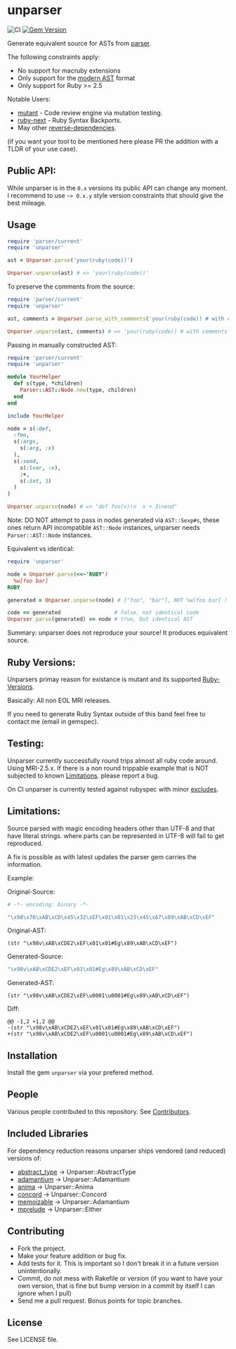 unparser
========

![CI](https://github.com/mbj/unparser/workflows/CI/badge.svg)
[![Gem Version](https://img.shields.io/gem/v/unparser.svg)](https://rubygems.org/gems/unparser)

Generate equivalent source for ASTs from [parser](https://github.com/whitequark/parser).

The following constraints apply:

* No support for macruby extensions
* Only support for the [modern AST](https://github.com/whitequark/parser/#usage) format
* Only support for Ruby >= 2.5

Notable Users:

* [mutant](https://github.com/mbj/mutant) - Code review engine via mutation testing.
* [ruby-next](https://github.com/ruby-next/ruby-next) - Ruby Syntax Backports.
* May other [reverse-dependencies](https://rubygems.org/gems/unparser/reverse_dependencies).

(if you want your tool to be mentioned here please PR the addition with a TLDR of your use case).

Public API:
-----------

While unparser is in the `0.x` versions its public API can change any moment.
I recommend to use `~> 0.x.y` style version constraints that should give the best mileage.

Usage
-----

```ruby
require 'parser/current'
require 'unparser'

ast = Unparser.parse('your(ruby(code))')

Unparser.unparse(ast) # => 'your(ruby(code))'
```

To preserve the comments from the source:

```ruby
require 'parser/current'
require 'unparser'

ast, comments = Unparser.parse_with_comments('your(ruby(code)) # with comments')

Unparser.unparse(ast, comments) # => 'your(ruby(code)) # with comments'
```

Passing in manually constructed AST:
```ruby
require 'parser/current'
require 'unparser'

module YourHelper
  def s(type, *children)
    Parser::AST::Node.new(type, children)
  end
end

include YourHelper

node = s(:def,
  :foo,
  s(:args,
    s(:arg, :x)
  ),
  s(:send,
    s(:lvar, :x),
    :+,
    s(:int, 3)
  )
)

Unparser.unparse(node) # => "def foo(x)\n  x + 3\nend"
```

Note: DO NOT attempt to pass in nodes generated via `AST::Sexp#s`, these ones return
API incompatible `AST::Node` instances, unparser needs `Parser::AST::Node` instances.

Equivalent vs identical:

```ruby
require 'unparser'

node = Unparser.parse(<<~'RUBY')
  %w[foo bar]
RUBY

generated = Unparser.unparse(node) # ["foo", "bar"], NOT %w[foo bar] !

code == generated                 # false, not identical code
Unparser.parse(generated) == node # true, but identical AST
```

Summary: unparser does not reproduce your source! It produces equivalent source.

Ruby Versions:
--------------

Unparsers primay reason for existance is mutant and its
supported [Ruby-Versions](https://github.com/mbj/mutant#ruby-versions).

Basically: All non EOL MRI releases.

If you need to generate Ruby Syntax outside of this band feel free to contact me (email in gemspec).

Testing:
--------

Unparser currently successfully round trips almost all ruby code around. Using MRI-2.5.x.
If there is a non round trippable example that is NOT subjected to known [Limitations](#limitations).
please report a bug.

On CI unparser is currently tested against rubyspec with minor [excludes](https://github.com/mbj/unparser/blob/master/spec/integrations.yml).

Limitations:
------------

Source parsed with magic encoding headers other than UTF-8 and that have literal strings.
where parts can be represented in UTF-8 will fail to get reproduced.

A fix is possible as with latest updates the parser gem carries the information.

Example:

Original-Source:
```ruby
# -*- encoding: binary -*-

"\x98\x76\xAB\xCD\x45\x32\xEF\x01\x01\x23\x45\x67\x89\xAB\xCD\xEF"
```

Original-AST:
```
(str "\x98v\xAB\xCDE2\xEF\x01\x01#Eg\x89\xAB\xCD\xEF")
```

Generated-Source:

```ruby
"\x98v\xAB\xCDE2\xEF\x01\x01#Eg\x89\xAB\xCD\xEF"
```

Generated-AST:

```
(str "\x98v\xAB\xCDE2\xEF\u0001\u0001#Eg\x89\xAB\xCD\xEF")
```

Diff:

```
@@ -1,2 +1,2 @@
-(str "\x98v\xAB\xCDE2\xEF\x01\x01#Eg\x89\xAB\xCD\xEF")
+(str "\x98v\xAB\xCDE2\xEF\u0001\u0001#Eg\x89\xAB\xCD\xEF")
```

Installation
------------

Install the gem `unparser` via your prefered method.

People
------

Various people contributed to this repository. See [Contributors](https://github.com/mbj/unparser/graphs/contributors).

Included Libraries
------------------

For dependency reduction reasons unparser ships vendored (and reduced) versions of:

* [abstract_type](https://github.com/mbj/concord) -> Unparser::AbstractType
* [adamantium](https://github.com/dkubb/adamantium) -> Unparser::Adamantium
* [anima](https://github.com/mbj/concord) -> Unparser::Anima
* [concord](https://github.com/mbj/concord) -> Unparser::Concord
* [memoizable](https://github.com/dkubb/memoizable) -> Unparser::Adamantium
* [mprelude](https://github.com/dkubb/memoizable) -> Unparser::Either

Contributing
-------------

* Fork the project.
* Make your feature addition or bug fix.
* Add tests for it. This is important so I don't break it in a
  future version unintentionally.
* Commit, do not mess with Rakefile or version
  (if you want to have your own version, that is fine but bump version in a commit by itself I can ignore when I pull)
* Send me a pull request. Bonus points for topic branches.

License
-------

See LICENSE file.
